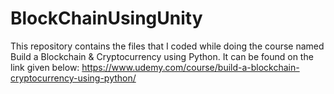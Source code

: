 # BlockChainUsingUnity

This repository contains the files that I coded while doing the course named Build a Blockchain & Cryptocurrency using Python. It can be found on the link given below:
https://www.udemy.com/course/build-a-blockchain-cryptocurrency-using-python/
